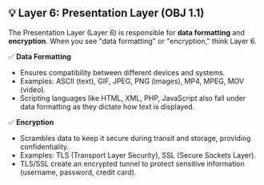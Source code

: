 ## 💡 Layer 6: Presentation Layer (OBJ 1.1)

The Presentation Layer (Layer 6) is responsible for **data formatting** and **encryption**. When you see "data formatting" or "encryption," think Layer 6.

✅ **Data Formatting**
- Ensures compatibility between different devices and systems.
- Examples: ASCII (text), GIF, JPEG, PNG (images), MP4, MPEG, MOV (video).
- Scripting languages like HTML, XML, PHP, JavaScript also fall under data formatting as they dictate how text is displayed.

✅ **Encryption**
- Scrambles data to keep it secure during transit and storage, providing confidentiality.
- Examples: TLS (Transport Layer Security), SSL (Secure Sockets Layer).
- TLS/SSL create an encrypted tunnel to protect sensitive information (username, password, credit card).